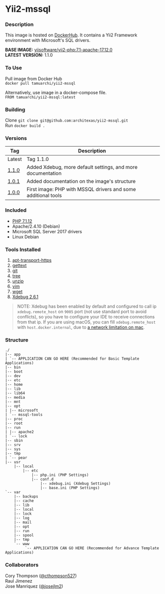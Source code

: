 # Yii2-mssql
   
### Description
This image is hosted on [DockerHub](https://hub.docker.com/r/tamuarchi/yii2-mssql/). It contains a Yii2 Framework 
environment with Microsoft's SQL drivers. 

**BASE IMAGE:** [yiisoftware/yii2-php:7.1-apache-17.12.0](https://github.com/yiisoft/yii2-docker)  
**LATEST VERSION:** 1.1.0

### To Use

Pull image from Docker Hub  
`docker pull tamuarchi/yii2-mssql`

Alternatively, use image in a docker-compose file.  
`FROM tamuarchi/yii2-mssql:latest`

### Building 
Clone `git clone git@github.com:architexas/yii2-mssql.git`   
Run `docker build .`

### Versions

 Tag | Description 
--- | --- 
Latest | Tag 1.1.0
[1.1.0](https://github.com/architexas/yii2-mssql/releases/tag/1.1.0) | Added Xdebug, more default settings, and more documentation
[1.0.1](https://github.com/architexas/yii2-mssql/releases/tag/1.0.1) | Added documentation on the image's structure
[1.0.0](https://github.com/architexas/yii2-mssql/releases/tag/1.0.0) | First image: PHP with MSSQL drivers and some additional tools   


### Included
- [PHP 7.1.12](http://php.net/index.php#id2018-10-11-3)  
- Apache/2.4.10 (Debian) 
- Microsoft SQL Server 2017 drivers
- Linux Debian 



### Tools Installed
1. [apt-transport-https](http://manpages.ubuntu.com/manpages/bionic/man1/apt-transport-https.1.html)
2. [gettext](http://manpages.ubuntu.com/manpages/xenial/en/man1/gettext.1.html)
3. [git](http://manpages.ubuntu.com/manpages/xenial/en/man1/git.1.html)
4. [tree](http://manpages.ubuntu.com/manpages/xenial/en/man1/tree.1.html)
5. [unzip](http://manpages.ubuntu.com/manpages/xenial/en/man1/unzip.1.html)
6. [vim](http://manpages.ubuntu.com/manpages/xenial/en/man1/vim.1.html) 
7. [wget](http://manpages.ubuntu.com/manpages/xenial/en/man1/wget.1.html)
8. [Xdebug 2.6.1](https://confluence.jetbrains.com/display/PhpStorm/Xdebug+Installation+Guide)
> NOTE: Xdebug has been enabled by default and configured to call ip `xdebug.remote_host` on `9005` port 
(not use standard port to avoid conflicts), so you have to configure your IDE to receive connections from that ip. 
If you are using macOS, you can fill `xdebug.remote_host` with `host.docker.internal`, due to [a network limitation on mac](https://docs.docker.com/docker-for-mac/networking/#port-mapping).

### Structure 
```   
./
|-- app
| `-- APPLICATION CAN GO HERE (Recommended for Basic Template Applications)
|-- bin 
|-- boot
|-- dev
|-- etc
|-- home
|-- lib
|-- lib64
|-- media
|-- mnt
|-- opt
| |-- microsoft
| `-- mssql-tools
|-- proc
|-- root
|-- run
| |-- apache2
| `-- lock
|-- sbin
|-- srv
|-- sys
|-- tmp
| `-- pear
|-- usr    
    |-- local
        |-- etc
            |-- php.ini (PHP Settings)    
            |-- conf.d            
                |-- xdebug.ini (Xdebug Settings)  
                |-- base.ini (PHP Settings)      
`-- var
    |-- backups
    |-- cache
    |-- lib
    |-- local
    |-- lock
    |-- log
    |-- mail
    |-- opt
    |-- run
    |-- spool
    |-- tmp
    `-- www
         `-- APPLICATION CAN GO HERE (Recommended for Advance Template Applications)
```

### Collaborators
Cory Thompson ([@cthompson527](https://github.com/cthompson527))  
Raul Jimenez  
Jose Manriquez ([@josejlm2](https://github.com/josejlm2))  

